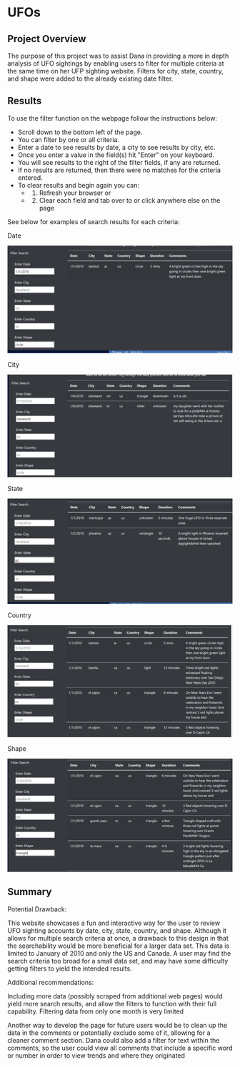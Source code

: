 # UFOs

## Project Overview

The purpose of this project was to assist Dana in providing a more in depth analysis of UFO sightings by enabling users to filter for multiple criteria at the same time on her UFP sighting website. Filters for city, state, country, and shape were added to the already existing date filter.

## Results

To use the filter function on the webpage follow the instructions below:

 - Scroll down to the bottom left of the page. 
 - You can filter by one or all criteria. 
 - Enter a date to see results by date, a city to see results by city, etc.
 - Once you enter a value in the field(s) hit "Enter" on your keyboard. 
 - You will see results to the right of the filter fields, if any are returned.
 - If no results are returned, then there were no matches for the criteria entered.  
 - To clear results and begin again you can: 
    - 1. Refresh your browser or
    - 2. Clear each field and tab over to or click anywhere else on the page

See below for examples of search results for each criteria:

Date

!["Date"](Static/images/Date.png)

City

!["City"](Static/images/City.png)

State

!["State"](Static/images/State.png)

Country

!["Country"](Static/images/Country.png)

Shape

!["Shape"](Static/images/Shape.png)


## Summary

Potential Drawback:

 This website showcases a fun and interactive way for the user to review UFO sighting accounts by date, city, state, country, and shape. Although it allows for multiple search criteria at once, a drawback to this design in that the searchability would be more beneficial for a larger data set. This data is limited to January of 2010 and only the US and Canada. A user may find the search criteria too broad for a small data set, and may have some difficulty getting filters to yield the intended results. 

Additional recommendations:

 Including more data (possibly scraped from additional web pages) would yield more search results, and allow the filters to function with their full capability. Filtering data from only one month is very limited   

 Another way to develop the page for future users would be to clean up the data in the comments or potentially exclude some of it, allowing for a cleaner comment section. Dana could also add a filter for text within the comments, so the user could view all comments that include a specific word or number in order to view trends and where they originated
